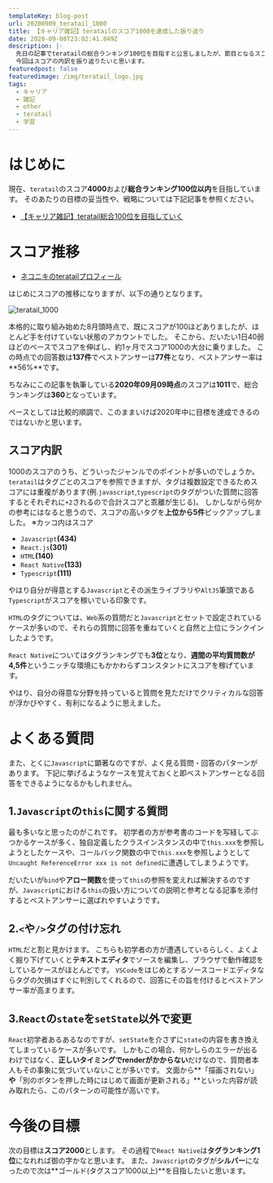 ```yaml
---
templateKey: blog-post
url: 20200909_teratail_1000
title: 【キャリア雑記】teratailのスコア1000を達成した振り返り
date: 2020-09-08T23:02:41.849Z
description: |-
  先日の記事でteratailの総合ランキング100位を目指すと公言しましたが、節目となるスコア1000を達成しました。
  今回はスコアの内訳を振り返りたいと思います。
featuredpost: false
featuredimage: /img/teratail_logo.jpg
tags:
  - キャリア
  - 雑記
  - other
  - teratail
  - 学習
---
```

# はじめに
現在、`teratail`のスコア**4000**および**総合ランキング100位以内**を目指しています。
そのあたりの目標の妥当性や、戦略については下記記事を参照ください。

- [【キャリア雑記】teratail総合100位を目指していく](https://nekoniki.com/20200826_teratail_100)

# スコア推移

- [ネコニキのteratailプロフィール](https://teratail.com/users/nekoniki#reply)

はじめにスコアの推移になりますが、以下の通りとなります。

![teratail_1000](/img/teratail_1000_score.png "teratail_1000")

本格的に取り組み始めた8月頭時点で、既にスコアが100ほどありましたが、ほとんど手を付けていない状態のアカウントでした。
そこから、だいたい1日40弱ほどのペースでスコアを伸ばし、約1ヶ月でスコア1000の大台に乗りました。
この時点での回答数は**137件**でベストアンサーは**77件**となり、ベストアンサー率は**56%**です。

ちなみにこの記事を執筆している**2020年09月09時点**のスコアは**1011**で、総合ランキングは**360**となっています。

ペースとしては比較的順調で、このままいけば2020年中に目標を達成できるのではないかと思います。

## スコア内訳
1000のスコアのうち、どういったジャンルでのポイントが多いのでしょうか。
`teratail`はタグごとのスコアを参照できますが、タグは複数設定できるためスコアには重複があります(例.`javascript`,`typescript`のタグがついた質問に回答するとそれぞれに`+2`されるので合計スコアと乖離が生じる)。
しかしながら何かの参考にはなると思うので、スコアの高いタグを**上位から5件**ピックアップしました。
※カッコ内はスコア

- `Javascript`**(434)**
- `React.js`**(301)**
- `HTML`**(140)**
- `React Native`**(133)**
- `Typescript`**(111)**

やはり自分が得意とする`Javascript`とその派生ライブラリや`AltJS`筆頭である`Typescript`がスコアを稼いでいる印象です。

`HTML`のタグについては、`Web`系の質問だと`Javascript`とセットで設定されているケースが多いので、それらの質問に回答を重ねていくと自然と上位にランクインしたようです。

`React Native`についてはタグランキングでも**3位**となり、**週間の平均質問数が4,5件**というニッチな環境にもかかわらずコンスタントにスコアを稼げています。

やはり、自分の得意な分野を持っていると質問を見ただけでクリティカルな回答が浮かびやすく、有利になるように思えました。

# よくある質問
また、とくに`Javascript`に顕著なのですが、よく見る質問・回答のパターンがあります。
下記に挙げるようなケースを覚えておくと即ベストアンサーとなる回答をできるようになるかもしれません。

## 1.`Javascript`の`this`に関する質問
最も多いなと思ったのがこれです。
初学者の方が参考書のコードを写経してぶつかるケースが多く、独自定義したクラスインスタンスの中で`this.xxx`を参照しようとしたケースや、コールバック関数の中で`this.xxx`を参照しようとして`Uncaught ReferenceError xxx is not defined`に遭遇してしまうようです。

だいたいが`bind`や**アロー関数**を使って`this`の参照を変えれば解決するのですが、`Javascript`における`this`の扱い方についての説明と参考となる記事を添付するとベストアンサーに選ばれやすいようです。

## 2.`<`や`/>`タグの付け忘れ
`HTML`だと割と見かけます。
こちらも初学者の方が遭遇しているらしく、よくよく掘り下げていくと**テキストエディタ**でソースを編集し、ブラウザで動作確認をしているケースがほとんどです。
`VSCode`をはじめとするソースコードエディタならタグの欠損はすぐに判別してくれるので、回答にその旨を付けるとベストアンサー率が高まります。

## 3.`React`の`state`を`setState`以外で変更
`React`初学者あるあるなのですが、`setState`を介さずに`state`の内容を書き換えてしまっているケースが多いです。
しかもこの場合、何かしらのエラーが出るわけではなく、**正しいタイミングでrenderがかからない**だけなので、質問者本人もその事象に気づいていないことが多いです。
文面から**「描画されない」**や**「別のボタンを押した時にはじめて画面が更新される」**といった内容が読み取れたら、このパターンの可能性が高いです。

# 今後の目標
次の目標は**スコア2000**とします。
その過程で`React Native`は**タグランキング1位**になれれば御の字かなと思います。
また、`Javascript`のタグが**シルバー**になったので次は**ゴールド(タグスコア1000以上)**を目指したいと思います。